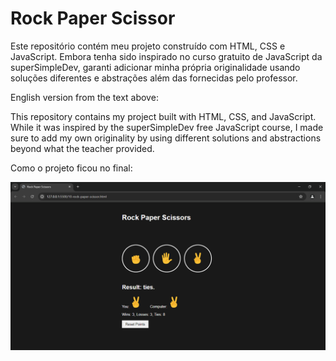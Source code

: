 # Rock Paper Scissor

Este repositório contém meu projeto construído com HTML, CSS e JavaScript. Embora tenha sido inspirado no curso gratuito de JavaScript da superSimpleDev, garanti adicionar minha própria originalidade usando soluções diferentes e abstrações além das fornecidas pelo professor.

English version from the text above: 

This repository contains my project built with HTML, CSS, and JavaScript. While it was inspired by the superSimpleDev free JavaScript course, I made sure to add my own originality by using different solutions and abstractions beyond what the teacher provided. 


Como o projeto ficou no final: 

![alt text](image.png)

